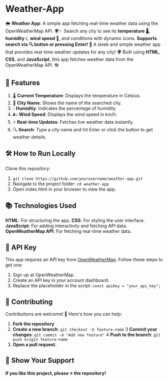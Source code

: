 # Weather-App
🌦️ **Weather App**: A simple app fetching real-time weather data using the OpenWeatherMap API. 🌍✨ Search any city to see its **temperature 🌡️**, **humidity 💧**, **wind speed 💨**, and conditions with dynamic icons. **Supports search via 🔍 button or pressing Enter! 🚀**
A sleek and simple weather app that provides real-time weather updates for any city! 🌍 Built using **HTML**, **CSS**, and **JavaScript**, this app fetches weather data from the OpenWeatherMap API. 🛠️

## 🚀 Features
1. 🌡️ **Current Temperature**: Displays the temperature in Celsius.
2. 🌆 **City Name**: Shows the name of the searched city.
3. 💧 **Humidity**: Indicates the percentage of humidity.
4. 🌬️ **Wind Speed**: Displays the wind speed in km/h.
5. ⚡ **Real-time Updates**: Fetches live weather data instantly.
6. 🔍 **Search**: Type a city name and hit Enter or click the button to get weather details.


## 🛠️ How to Run Locally
Clone this repository:
1. ```git clone https://github.com/yourusername/weather-app.git```
2. Navigate to the project folder: ```cd weather-app```
3. Open index.html in your browser to view the app.

## 📚 **Technologies Used**
**HTML**: For structuring the app.
**CSS**: For styling the user interface.
**JavaScript**: For adding interactivity and fetching API data.
**OpenWeatherMap API**: For fetching real-time weather data.

## 🔗 **API Key**
This app requires an API key from [OpenWeatherMap](https://home.openweathermap.org/api_keys). Follow these steps to get one:
1. Sign up at OpenWeatherMap.
2. Create an API key in your account dashboard.
3. Replace the placeholder in the script: ```const apiKey = "your_api_key";```
   
## 📩 **Contributing**
Contributions are welcome! 🎉 Here's how you can help:

1. **Fork the repository**
2. **Create a new branch**: ```git checkout -b feature-name```
3 **Commit your changes**: ```git commit -m "Add new feature"```
4 **Push to the branch**: ```git push origin feature-name```
5. **Open a pull request.**
## **🌟 Show Your Support**
**If you like this project, please ⭐ the repository!**

